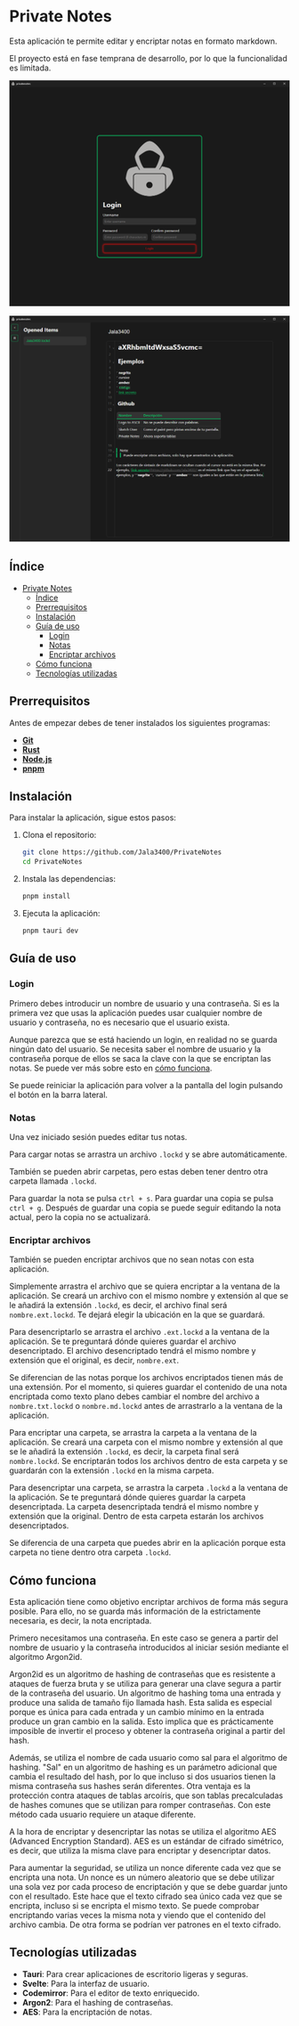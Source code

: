 # Private Notes

Esta aplicación te permite editar y encriptar notas en formato markdown.

El proyecto está en fase temprana de desarrollo, por lo que la funcionalidad es limitada.

![Private Notes login](./assets/login.png)

![Private Notes editor](./assets/editor.png)

## Índice

- [Private Notes](#private-notes)
  - [Índice](#índice)
  - [Prerrequisitos](#prerrequisitos)
  - [Instalación](#instalación)
  - [Guía de uso](#guía-de-uso)
    - [Login](#login)
    - [Notas](#notas)
    - [Encriptar archivos](#encriptar-archivos)
  - [Cómo funciona](#cómo-funciona)
  - [Tecnologías utilizadas](#tecnologías-utilizadas)

## Prerrequisitos

Antes de empezar debes de tener instalados los siguientes programas:

- [**Git**](https://git-scm.com/)
- [**Rust**](https://www.rust-lang.org/)
- [**Node.js**](https://nodejs.org/)
- [**pnpm**](https://pnpm.io/)

## Instalación

Para instalar la aplicación, sigue estos pasos:

1. Clona el repositorio:

   ```bash
   git clone https://github.com/Jala3400/PrivateNotes
   cd PrivateNotes
    ```

2. Instala las dependencias:

   ```bash
   pnpm install
   ```

3. Ejecuta la aplicación:

   ```bash
   pnpm tauri dev
   ```

## Guía de uso

### Login

Primero debes introducir un nombre de usuario y una contraseña. Si es la primera vez que usas la aplicación puedes usar cualquier nombre de usuario y contraseña, no es necesario que el usuario exista.

Aunque parezca que se está haciendo un login, en realidad no se guarda ningún dato del usuario. Se necesita saber el nombre de usuario y la contraseña porque de ellos se saca la clave con la que se encriptan las notas. Se puede ver más sobre esto en [cómo funciona](#cómo-funciona).

Se puede reiniciar la aplicación para volver a la pantalla del login pulsando el botón en la barra lateral.

### Notas

Una vez iniciado sesión puedes editar tus notas.

Para cargar notas se arrastra un archivo `.lockd` y se abre automáticamente.

También se pueden abrir carpetas, pero estas deben tener dentro otra carpeta llamada `.lockd`.

Para guardar la nota se pulsa `ctrl + s`.
Para guardar una copia se pulsa `ctrl + g`. Después de guardar una copia se puede seguir editando la nota actual, pero la copia no se actualizará.

### Encriptar archivos

También se pueden encriptar archivos que no sean notas con esta aplicación.

Simplemente arrastra el archivo que se quiera encriptar a la ventana de la aplicación. Se creará un archivo con el mismo nombre y extensión al que se le añadirá la extensión `.lockd`, es decir, el archivo final será `nombre.ext.lockd`. Te dejará elegir la ubicación en la que se guardará.

Para desencriptarlo se arrastra el archivo `.ext.lockd` a la ventana de la aplicación. Se te preguntará dónde quieres guardar el archivo desencriptado. El archivo desencriptado tendrá el mismo nombre y extensión que el original, es decir, `nombre.ext`.

Se diferencian de las notas porque los archivos encriptados tienen más de una extensión. Por el momento, si quieres guardar el contenido de una nota encriptada como texto plano debes cambiar el nombre del archivo a `nombre.txt.lockd` o `nombre.md.lockd` antes de arrastrarlo a la ventana de la aplicación.

Para encriptar una carpeta, se arrastra la carpeta a la ventana de la aplicación. Se creará una carpeta con el mismo nombre y extensión al que se le añadirá la extensión `.lockd`, es decir, la carpeta final será `nombre.lockd`. Se encriptarán todos los archivos dentro de esta carpeta y se guardarán con la extensión `.lockd` en la misma carpeta.

Para desencriptar una carpeta, se arrastra la carpeta `.lockd` a la ventana de la aplicación. Se te preguntará dónde quieres guardar la carpeta desencriptada. La carpeta desencriptada tendrá el mismo nombre y extensión que la original. Dentro de esta carpeta estarán los archivos desencriptados.

Se diferencia de una carpeta que puedes abrir en la aplicación porque esta carpeta no tiene dentro otra carpeta `.lockd`.

## Cómo funciona

Esta aplicación tiene como objetivo encriptar archivos de forma más segura posible. Para ello, no se guarda más información de la estrictamente necesaria, es decir, la nota encriptada.

Primero necesitamos una contraseña. En este caso se genera a partir del nombre de usuario y la contraseña introducidos al iniciar sesión mediante el algoritmo Argon2id.

Argon2id es un algoritmo de hashing de contraseñas que es resistente a ataques de fuerza bruta y se utiliza para generar una clave segura a partir de la contraseña del usuario. Un algoritmo de hashing toma una entrada y produce una salida de tamaño fijo llamada hash. Esta salida es especial porque es única para cada entrada y un cambio mínimo en la entrada produce un gran cambio en la salida. Esto implica que es prácticamente imposible de invertir el proceso y obtener la contraseña original a partir del hash.

Además, se utiliza el nombre de cada usuario como sal para el algoritmo de hashing. "Sal" en un algoritmo de hashing es un parámetro adicional que cambia el resultado del hash, por lo que incluso si dos usuarios tienen la misma contraseña sus hashes serán diferentes. Otra ventaja es la protección contra ataques de tablas arcoíris, que son tablas precalculadas de hashes comunes que se utilizan para romper contraseñas. Con este método cada usuario requiere un ataque diferente.

A la hora de encriptar y desencriptar las notas se utiliza el algoritmo AES (Advanced Encryption Standard). AES es un estándar de cifrado simétrico, es decir, que utiliza la misma clave para encriptar y desencriptar datos.

Para aumentar la seguridad, se utiliza un nonce diferente cada vez que se encripta una nota. Un nonce es un número aleatorio que se debe utilizar una sola vez por cada proceso de encriptación y que se debe guardar junto con el resultado. Este hace que el texto cifrado sea único cada vez que se encripta, incluso si se encripta el mismo texto. Se puede comprobar encriptando varias veces la misma nota y viendo que el contenido del archivo cambia. De otra forma se podrían ver patrones en el texto cifrado.

## Tecnologías utilizadas

- **Tauri**: Para crear aplicaciones de escritorio ligeras y seguras.
- **Svelte**: Para la interfaz de usuario.
- **Codemirror**: Para el editor de texto enriquecido.
- **Argon2**: Para el hashing de contraseñas.
- **AES**: Para la encriptación de notas.
